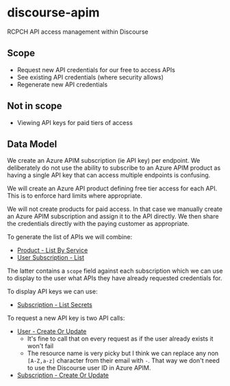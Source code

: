 # discourse-apim

RCPCH API access management within Discourse

## Scope

- Request new API credentials for our free to access APIs
- See existing API credentials (where security allows)
- Regenerate new API credentials 

## Not in scope

- Viewing API keys for paid tiers of access

## Data Model

We create an Azure APIM subscription (ie API key) per endpoint. We deliberately do
not use the ability to subscribe to an Azure APIM product as having a single API
key that can access multiple endpoints is confusing.

We will create an Azure API product defining free tier access for each API. This
is to enforce hard limits where appropriate.

We will not create products for paid access. In that case we manually create an
Azure APIM subscription and assign it to the API directly. We then share the
credentials directly with the paying customer as appropriate.

To generate the list of APIs we will combine:

- [Product - List By Service](https://learn.microsoft.com/en-us/rest/api/apimanagement/product/list-by-service?view=rest-apimanagement-2022-08-01&tabs=HTTP)
- [User Subscription - List](https://learn.microsoft.com/en-us/rest/api/apimanagement/user-subscription/list?view=rest-apimanagement-2022-08-01&tabs=HTTP)

The latter contains a `scope` field against each subscription which we can use
to display to the user what APIs they have already requested credentials for.

To display API keys we can use:

- [Subscription - List Secrets](https://learn.microsoft.com/en-us/rest/api/apimanagement/subscription/list-secrets?view=rest-apimanagement-2022-08-01&tabs=HTTP)

To request a new API key is two API calls:

- [User - Create Or Update](https://learn.microsoft.com/en-us/rest/api/apimanagement/user/create-or-update?view=rest-apimanagement-2022-08-01&tabs=HTTP)
  - It's fine to call that on every request as if the user already exists
    it won't fail
  - The resource name is very picky but I think we can replace any non `[A-Z,a-z]`
    character from their email with `-`. That way we don't need to use the
    Discourse user ID in Azure APIM.
- [Subscription - Create Or Update](https://learn.microsoft.com/en-us/rest/api/apimanagement/subscription/create-or-update?view=rest-apimanagement-2022-08-01&tabs=HTTP)


